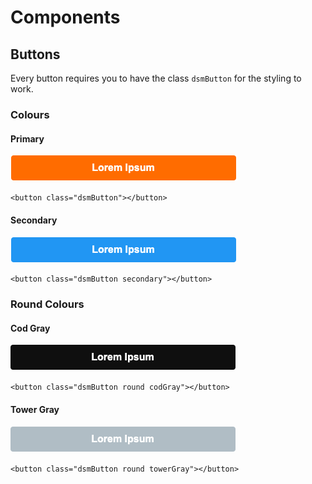 # Components

## Buttons
Every button requires you to have the class `dsmButton` for the styling to work.


### Colours

#### Primary
![Primary](/documentation/images/primary.png)

`<button class="dsmButton"></button>`

#### Secondary
![Secondary](/documentation/images/secondary.png)

`<button class="dsmButton secondary"></button>`

### Round Colours

#### Cod Gray
![codGray](/documentation/images/codGray.png)

`<button class="dsmButton round codGray"></button>`

#### Tower Gray
![towerGray](/documentation/images/towerGray.png)

`<button class="dsmButton round towerGray"></button>`